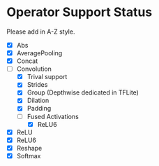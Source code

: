 Operator Support Status
=======================

Please add in A-Z style.

- [x] Abs
- [x] AveragePooling
- [x] Concat
- [ ] Convolution
    - [x] Trival support
    - [x] Strides
    - [x] Group (Depthwise dedicated in TFLite)
    - [x] Dilation
    - [x] Padding
    - [ ] Fused Activations
        - [x] ReLU6
- [x] ReLU
- [x] ReLU6
- [x] Reshape
- [x] Softmax
